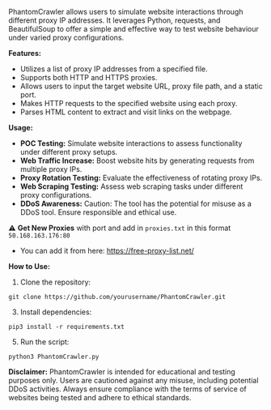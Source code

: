 PhantomCrawler allows users to simulate website interactions through different proxy IP addresses. It leverages Python, requests, and BeautifulSoup to offer a simple and effective way to test website behaviour under varied proxy configurations.

**Features:**
- Utilizes a list of proxy IP addresses from a specified file.
- Supports both HTTP and HTTPS proxies.
- Allows users to input the target website URL, proxy file path, and a static port.
- Makes HTTP requests to the specified website using each proxy.
- Parses HTML content to extract and visit links on the webpage.

**Usage:**
- **POC Testing:** Simulate website interactions to assess functionality under different proxy setups.
- **Web Traffic Increase:** Boost website hits by generating requests from multiple proxy IPs.
- **Proxy Rotation Testing:** Evaluate the effectiveness of rotating proxy IPs.
- **Web Scraping Testing:** Assess web scraping tasks under different proxy configurations.
- **DDoS Awareness:** Caution: The tool has the potential for misuse as a DDoS tool. Ensure responsible and ethical use.

⚠️ **Get New Proxies** with port and add in `proxies.txt` in this format `50.168.163.176:80`

- You can add it from here: https://free-proxy-list.net/

**How to Use:**
1. Clone the repository:
   
```
git clone https://github.com/yourusername/PhantomCrawler.git
```

3. Install dependencies:
   
```
pip3 install -r requirements.txt
```

5. Run the script:

```
python3 PhantomCrawler.py
```

**Disclaimer:**
PhantomCrawler is intended for educational and testing purposes only. Users are cautioned against any misuse, including potential DDoS activities. Always ensure compliance with the terms of service of websites being tested and adhere to ethical standards.
